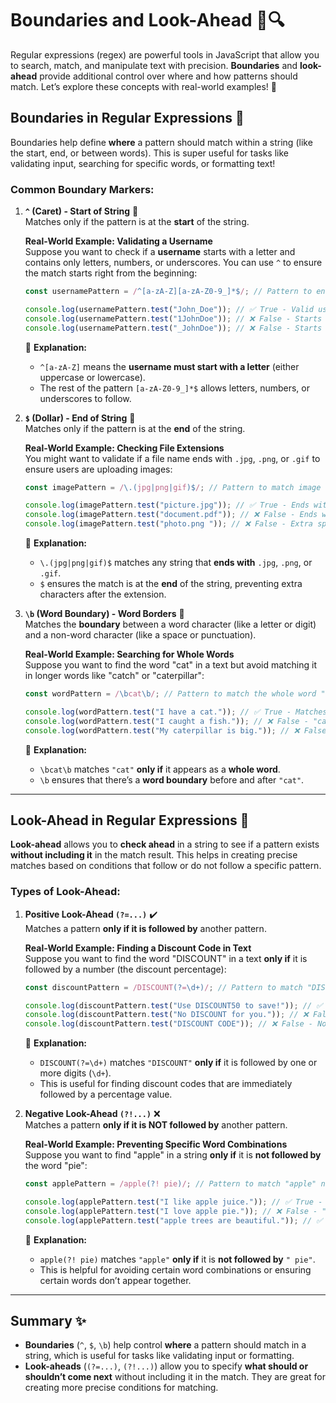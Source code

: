 # Boundaries and Look-Ahead 🚧🔍

Regular expressions (regex) are powerful tools in JavaScript that allow you to search, match, and manipulate text with precision. **Boundaries** and **look-ahead** provide additional control over where and how patterns should match. Let’s explore these concepts with real-world examples! 🌟

## Boundaries in Regular Expressions 🎯

Boundaries help define **where** a pattern should match within a string (like the start, end, or between words). This is super useful for tasks like validating input, searching for specific words, or formatting text!

### Common Boundary Markers:

1. **`^` (Caret) - Start of String** 🚦  
   Matches only if the pattern is at the **start** of the string.

   **Real-World Example: Validating a Username**  
   Suppose you want to check if a **username** starts with a letter and contains only letters, numbers, or underscores. You can use `^` to ensure the match starts right from the beginning:

   ```javascript
   const usernamePattern = /^[a-zA-Z][a-zA-Z0-9_]*$/; // Pattern to ensure it starts with a letter

   console.log(usernamePattern.test("John_Doe")); // ✅ True - Valid username
   console.log(usernamePattern.test("1JohnDoe")); // ❌ False - Starts with a number
   console.log(usernamePattern.test("_JohnDoe")); // ❌ False - Starts with an underscore
   ```

   📝 **Explanation:**  
   - `^[a-zA-Z]` means the **username must start with a letter** (either uppercase or lowercase).
   - The rest of the pattern `[a-zA-Z0-9_]*$` allows letters, numbers, or underscores to follow.

2. **`$` (Dollar) - End of String** 🛑  
   Matches only if the pattern is at the **end** of the string.

   **Real-World Example: Checking File Extensions**  
   You might want to validate if a file name ends with `.jpg`, `.png`, or `.gif` to ensure users are uploading images:

   ```javascript
   const imagePattern = /\.(jpg|png|gif)$/; // Pattern to match image extensions

   console.log(imagePattern.test("picture.jpg")); // ✅ True - Ends with ".jpg"
   console.log(imagePattern.test("document.pdf")); // ❌ False - Ends with ".pdf"
   console.log(imagePattern.test("photo.png ")); // ❌ False - Extra space after ".png"
   ```

   📝 **Explanation:**  
   - `\.(jpg|png|gif)$` matches any string that **ends with** `.jpg`, `.png`, or `.gif`.
   - `$` ensures the match is at the **end** of the string, preventing extra characters after the extension.

3. **`\b` (Word Boundary) - Word Borders** 🚪  
   Matches the **boundary** between a word character (like a letter or digit) and a non-word character (like a space or punctuation).

   **Real-World Example: Searching for Whole Words**  
   Suppose you want to find the word "cat" in a text but avoid matching it in longer words like "catch" or "caterpillar":

   ```javascript
   const wordPattern = /\bcat\b/; // Pattern to match the whole word "cat"

   console.log(wordPattern.test("I have a cat.")); // ✅ True - Matches "cat" as a whole word
   console.log(wordPattern.test("I caught a fish.")); // ❌ False - "cat" is part of "caught"
   console.log(wordPattern.test("My caterpillar is big.")); // ❌ False - "cat" is part of "caterpillar"
   ```

   📝 **Explanation:**  
   - `\bcat\b` matches `"cat"` **only if** it appears as a **whole word**.
   - `\b` ensures that there’s a **word boundary** before and after `"cat"`.

---

## Look-Ahead in Regular Expressions 👀

**Look-ahead** allows you to **check ahead** in a string to see if a pattern exists **without including it** in the match result. This helps in creating precise matches based on conditions that follow or do not follow a specific pattern.

### Types of Look-Ahead:

1. **Positive Look-Ahead `(?=...)`** ✔️  
   Matches a pattern **only if it is followed by** another pattern.

   **Real-World Example: Finding a Discount Code in Text**  
   Suppose you want to find the word "DISCOUNT" in a text **only if** it is followed by a number (the discount percentage):

   ```javascript
   const discountPattern = /DISCOUNT(?=\d+)/; // Pattern to match "DISCOUNT" followed by a number

   console.log(discountPattern.test("Use DISCOUNT50 to save!")); // ✅ True - "DISCOUNT" followed by "50"
   console.log(discountPattern.test("No DISCOUNT for you.")); // ❌ False - No number after "DISCOUNT"
   console.log(discountPattern.test("DISCOUNT CODE")); // ❌ False - No number after "DISCOUNT"
   ```

   📝 **Explanation:**  
   - `DISCOUNT(?=\d+)` matches `"DISCOUNT"` **only if** it is followed by one or more digits (`\d+`).
   - This is useful for finding discount codes that are immediately followed by a percentage value.

2. **Negative Look-Ahead `(?!...)`** ❌  
   Matches a pattern **only if it is NOT followed by** another pattern.

   **Real-World Example: Preventing Specific Word Combinations**  
   Suppose you want to find "apple" in a string **only if** it is **not followed by** the word "pie":

   ```javascript
   const applePattern = /apple(?! pie)/; // Pattern to match "apple" not followed by "pie"

   console.log(applePattern.test("I like apple juice.")); // ✅ True - "apple" is not followed by "pie"
   console.log(applePattern.test("I love apple pie.")); // ❌ False - "apple" is followed by "pie"
   console.log(applePattern.test("apple trees are beautiful.")); // ✅ True - "apple" is not followed by "pie"
   ```

   📝 **Explanation:**  
   - `apple(?! pie)` matches `"apple"` **only if** it is **not followed by** `" pie"`.
   - This is helpful for avoiding certain word combinations or ensuring certain words don’t appear together.

---

## Summary ✨

- **Boundaries** (`^`, `$`, `\b`) help control **where** a pattern should match in a string, which is useful for tasks like validating input or formatting.
- **Look-aheads** (`(?=...)`, `(?!...)`) allow you to specify **what should or shouldn’t come next** without including it in the match. They are great for creating more precise conditions for matching.
